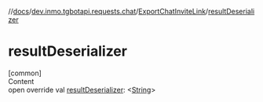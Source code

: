 //[docs](../../../index.md)/[dev.inmo.tgbotapi.requests.chat](../index.md)/[ExportChatInviteLink](index.md)/[resultDeserializer](result-deserializer.md)



# resultDeserializer  
[common]  
Content  
open override val [resultDeserializer](result-deserializer.md): <[String](https://kotlinlang.org/api/latest/jvm/stdlib/kotlin/-string/index.html)>  



